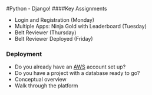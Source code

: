 #Python - Django!
####Key Assignments
- Login and Registration (Monday)
- Multiple Apps: Ninja Gold with Leaderboard (Tuesday)
- Belt Reviewer (Thursday)
- Belt Reviewer Deployed (Friday)

### Deployment
- Do you already have an [AWS]() account set up?
- Do you have a project with a database ready to go?
- Conceptual overview
- Walk through the platform
